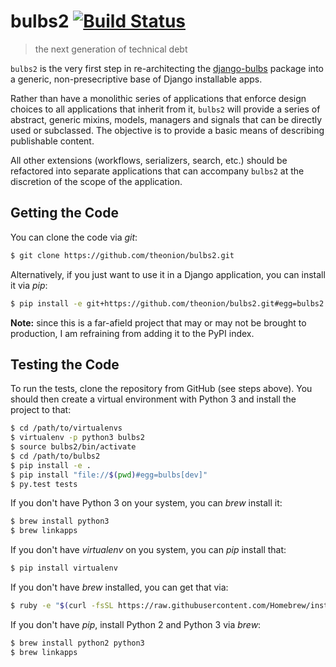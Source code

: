 # bulbs2 [![Build Status](https://travis-ci.org/theonion/bulbs2.svg?branch=master)](https://travis-ci.org/theonion/bulbs2)

> the next generation of technical debt

`bulbs2` is the very first step in re-architecting the [django-bulbs](https://github.com/theonion/django-bulbs) 
package into a generic, non-presecriptive base of Django installable apps.
 
Rather than have a monolithic series of applications that enforce design choices to all applications that inherit from 
it, `bulbs2` will provide a series of abstract, generic mixins, models, managers and signals that can be directly 
used or subclassed. The objective is to provide a basic means of describing publishable content.

All other extensions (workflows, serializers, search, etc.) should be refactored into separate applications that can 
accompany `bulbs2` at the discretion of the scope of the application.


## Getting the Code

You can clone the code via _git_:

```bash
$ git clone https://github.com/theonion/bulbs2.git
```

Alternatively, if you just want to use it in a Django application, you can install it via _pip_:

```bash
$ pip install -e git+https://github.com/theonion/bulbs2.git#egg=bulbs2
```

__Note:__ since this is a far-afield project that may or may not be brought to production, I am refraining from adding 
it to the PyPI index.


## Testing the Code

To run the tests, clone the repository from GitHub (see steps above). You should then create a virtual environment with 
Python 3 and install the project to that:

```bash
$ cd /path/to/virtualenvs
$ virtualenv -p python3 bulbs2
$ source bulbs2/bin/activate
$ cd /path/to/bulbs2
$ pip install -e .
$ pip install "file://$(pwd)#egg=bulbs[dev]"
$ py.test tests
```

If you don't have Python 3 on your system, you can _brew_ install it:

```bash
$ brew install python3
$ brew linkapps
```

If you don't have _virtualenv_ on you system, you can _pip_ install that:

```bash
$ pip install virtualenv
```

If you don't have _brew_ installed, you can get that via:

```bash
$ ruby -e "$(curl -fsSL https://raw.githubusercontent.com/Homebrew/install/master/install)"
```

If you don't have _pip_, install Python 2 and Python 3 via _brew_:

```bash
$ brew install python2 python3
$ brew linkapps
```
